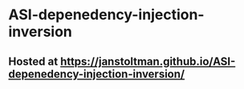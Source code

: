 # ASI-depenedency-injection-inversion
## Hosted at https://janstoltman.github.io/ASI-depenedency-injection-inversion/

